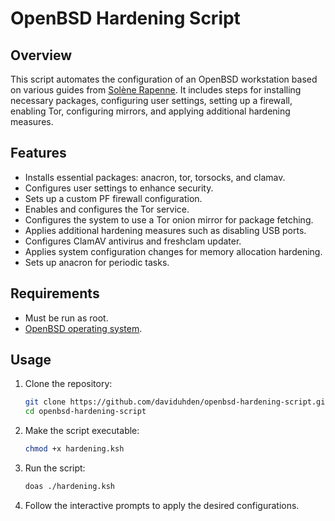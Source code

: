 # OpenBSD Hardening Script

## Overview

This script automates the configuration of an OpenBSD workstation based on various guides from [Solène Rapenne](https://dataswamp.org/~solene/index.html). It includes steps for installing necessary packages, configuring user settings, setting up a firewall, enabling Tor, configuring mirrors, and applying additional hardening measures.

## Features

- Installs essential packages: anacron, tor, torsocks, and clamav.
- Configures user settings to enhance security.
- Sets up a custom PF firewall configuration.
- Enables and configures the Tor service.
- Configures the system to use a Tor onion mirror for package fetching.
- Applies additional hardening measures such as disabling USB ports.
- Configures ClamAV antivirus and freshclam updater.
- Applies system configuration changes for memory allocation hardening.
- Sets up anacron for periodic tasks.

## Requirements

- Must be run as root.
- [OpenBSD operating system](https://www.openbsd.org/faq/faq4.html#Download).

## Usage

1. Clone the repository:
    ```sh
    git clone https://github.com/daviduhden/openbsd-hardening-script.git
    cd openbsd-hardening-script
    ```

2. Make the script executable:
    ```sh
    chmod +x hardening.ksh
    ```

3. Run the script:
    ```sh
    doas ./hardening.ksh
    ```

4. Follow the interactive prompts to apply the desired configurations.